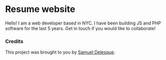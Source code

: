 Resume website
==============

Hello! I am a web developer based in NYC. I have been building JS and PHP software for the last 5 years. Get in touch if you would like to collaborate!


### Credits

This project was brought to you by [Samuel Delesque](http://samueldelesque.me).

